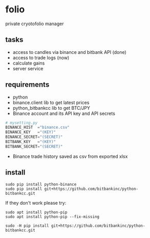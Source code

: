 # folio

private cryotofolio manager

## tasks
* access to candles via binance and bitbank API (done)
* access to trade logs (now)
* calculate gains
* server service

## requirements
* python
* binance.client lib to get latest prices
* python_bitbankcc lib to get BTC/JPY
* Binance account and its API key and API secrets

```py:mysetting.py
# mysetting.py
BINANCE_HIST  ="binance.csv"
BINANCE_KEY   ="(KEY)"
BINANCE_SECRET="(SECRET)"
BITBANK_KEY   ="(KEY)"
BITBANK_SECRET="(SECRET)"
```

* Binance trade history saved as csv from exported xlsx

## install
```bash:
sudo pip install python-binance
sudo pip install git+https://github.com/bitbankinc/python-bitbankcc.git
```

If they don't work please try:
```bash:
sudo apt install python-pip
sudo apt install python-pip --fix-missing
```

```bash:
sudo -H pip install git+https://github.com/bitbankinc/python-bitbankcc.git
```
